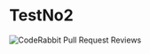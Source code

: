 # TestNo2
![CodeRabbit Pull Request Reviews](https://img.shields.io/coderabbit/prs/github/rimkk/Test?utm_source=oss&utm_medium=github&utm_campaign=rimkk%2FTest&labelColor=171717&color=FF570A&link=https%3A%2F%2Fcoderabbit.ai&label=CodeRabbit+Reviews)

